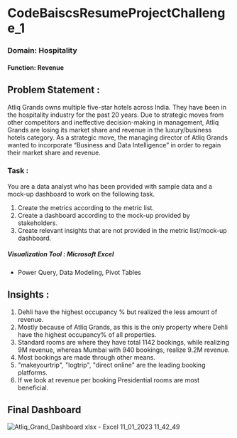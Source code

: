 # CodeBaiscsResumeProjectChallenge_1
### Domain:  Hospitality
#### Function: Revenue

## Problem Statement :
Atliq Grands owns multiple five-star hotels across India. They have been in the hospitality industry for the past 20 years. Due to strategic moves from other competitors and ineffective decision-making in management, Atliq Grands are losing its market share and revenue in the luxury/business hotels category. As a strategic move, the managing director of Atliq Grands wanted to incorporate “Business and Data Intelligence” in order to regain their market share and revenue.
### Task :
You are a data analyst who has been provided with sample data and a mock-up dashboard to work on the following task.
1. Create the metrics according to the metric list.
2. Create a dashboard according to the mock-up provided by stakeholders.
3. Create relevant insights that are not provided in the metric list/mock-up dashboard.

##### Visualization Tool : Microsoft Excel
* Power Query, Data Modeling, Pivot Tables

## Insights :
1) Dehli have the highest occupancy % but realized the less amount of revenue.
2) Mostly because of Atliq Grands, as this is the only property where Dehli have the highest occupancy% of all properties.
3) Standard rooms are where they have total 1142 bookings, while realizing 9M revenue, whereas Mumbai with 940 bookings,
	realize 9.2M revenue.
4) Most bookings are made through other means.
5) "makeyourtrip", "logtrip", "direct online" are the leading booking platforms.
5) If we look at revenue per booking Presidential rooms are most beneficial.

## Final Dashboard
![Atliq_Grand_Dashboard xlsx - Excel 11_01_2023 11_42_49](https://user-images.githubusercontent.com/44581625/213017347-565c1c4e-38ea-40ca-acc8-8a5444aa177e.png)
